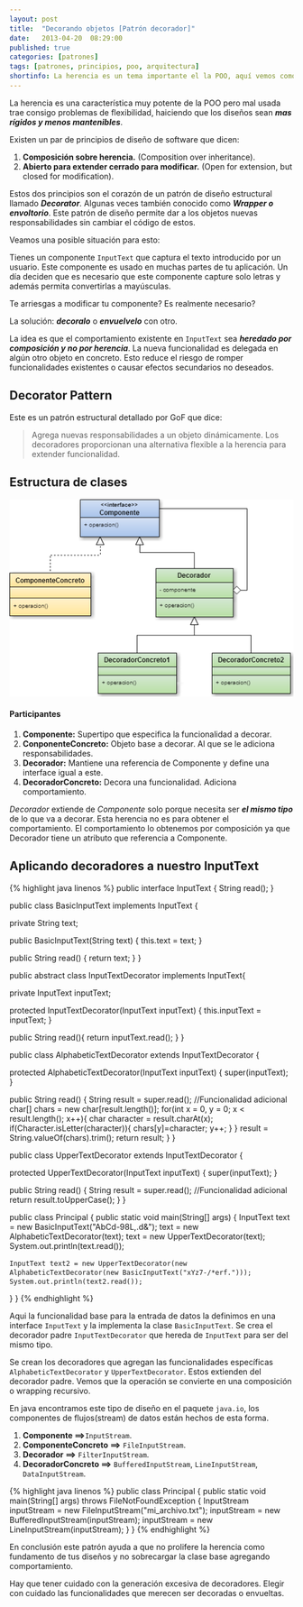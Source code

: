 ```yaml
---
layout: post
title:  "Decorando objetos [Patrón decorador]"
date:   2013-04-20  08:29:00
published: true
categories: [patrones]
tags: [patrones, principios, poo, arquitectura]
shortinfo: La herencia es un tema importante el la POO, aquí vemos como usarla con sabiduría para extender el software.
---
```


La herencia es una característica muy potente de la POO pero mal usada trae consigo problemas de flexibilidad, haiciendo 
que los diseños sean _**mas rígidos y menos mantenibles**_.

Existen un par de principios de diseño de software que dicen:

1.  **Composición sobre herencia.** (Composition over inheritance).
2.  **Abierto para extender cerrado para modificar.** (Open for extension, but closed for modification).

Estos dos principios son el corazón de un patrón de diseño estructural llamado **_Decorator_**. Algunas veces también 
conocido como _**Wrapper o envoltorio**_. Este patrón de diseño permite dar a los objetos nuevas responsabilidades sin 
cambiar el código de estos.

Veamos una posible situación para esto:

Tienes un componente `InputText` que captura el texto introducido por un usuario. Este componente es usado en muchas partes 
de tu aplicación. Un día deciden que es necesario que este componente capture solo letras y además permita convertirlas a mayúsculas.

Te arriesgas a modificar tu componente? Es realmente necesario?

La solución: **_decoralo_** o **_envuelvelo_** con otro.

La idea es que el comportamiento existente en `InputText` sea **_heredado por composición y no por herencia_**. La nueva 
funcionalidad es delegada en algún otro objeto en concreto. Esto reduce el riesgo de romper funcionalidades existentes o 
causar efectos secundarios no deseados.

## Decorator Pattern
Este es un patrón estructural detallado por GoF que dice:

> Agrega nuevas responsabilidades a un objeto dinámicamente. Los decoradores proporcionan una alternativa flexible a la 
herencia para extender funcionalidad.

## Estructura de clases

![Patron Decorador](/images/decorator-pattern.png)<br/>

#### Participantes

1. **Componente:** Supertipo que especifica la funcionalidad a decorar.
2. **ConponenteConcreto:** Objeto base a decorar. Al que se le adiciona responsabilidades.
3. **Decorador:** Mantiene una referencia de Componente y define una interface igual a este.
4. **DecoradorConcreto:** Decora una funcionalidad. Adiciona comportamiento.

_Decorador_ extiende de _Componente_ solo porque necesita ser **_el mismo tipo_** de lo que va a decorar. Esta herencia no 
es para obtener el comportamiento. El comportamiento lo obtenemos por composición ya que Decorador tiene un atributo que 
referencia a Componente.

## Aplicando decoradores a nuestro InputText

{% highlight java linenos %}
public interface InputText {
  String read();
}

public class BasicInputText implements InputText {

  private String text;

  public BasicInputText(String text) {
    this.text = text;
  }

  public String read() {
    return text;
  }
}

public abstract class InputTextDecorator implements InputText{

  private InputText inputText;

  protected InputTextDecorator(InputText inputText) {
    this.inputText = inputText;
  }

  public String read(){
    return inputText.read();
  }
}

public class AlphabeticTextDecorator extends InputTextDecorator {

  protected AlphabeticTextDecorator(InputText inputText) {
    super(inputText);
  }

  public String read() {
    String result = super.read();
    //Funcionalidad adicional
    char[] chars = new char[result.length()];
    for(int x = 0, y = 0; x < result.length(); x++){
      char character = result.charAt(x);
      if(Character.isLetter(character)){
        chars[y]=character;
        y++;
      }
    }
    result = String.valueOf(chars).trim();
    return result;
  }
}

public class UpperTextDecorator extends InputTextDecorator {

  protected UpperTextDecorator(InputText inputText) {
    super(inputText);
  }

  public String read() {
    String result = super.read();
    //Funcionalidad adicional
    return result.toUpperCase();
  }
}

public class Principal {
  public static void main(String[] args) {
    InputText text = new BasicInputText("AbCd-98L,.d&");
    text = new AlphabeticTextDecorator(text);
    text = new UpperTextDecorator(text);
    System.out.println(text.read());

    InputText text2 = new UpperTextDecorator(new AlphabeticTextDecorator(new BasicInputText("xYz7-/*erf.")));
    System.out.println(text2.read());
  }
}
{% endhighlight %}<br/>

Aqui la funcionalidad base para la entrada de datos la definimos en una interface `InputText` y la implementa la clase 
`BasicInputText`. Se crea el decorador padre `InputTextDecorator` que hereda de `InputText` para ser del mismo tipo. 

Se crean los decoradores que agregan las funcionalidades específicas `AlphabeticTextDecorator` y `UpperTextDecorator`. 
Estos extienden del decorador padre. Vemos que la operación se convierte en una composición o wrapping recursivo.

En java encontramos este tipo de diseño en el paquete `java.io`, los componentes de flujos(stream) de datos están hechos 
de esta forma.

1. **Componente ==&gt;**`InputStream`.
2. **ComponenteConcreto ==&gt;** `FileInputStream`.
3. **Decorador ==&gt;** `FilterInputStream`.
4. **DecoradorConcreto ==&gt;** `BufferedInputStream`, `LineInputStream`, `DataInputStream`.

{% highlight java linenos %}
public class Principal {
  public static void main(String[] args) throws FileNotFoundException {
    InputStream inputStream = new FileInputStream("mi_archivo.txt");
    inputStream = new BufferedInputStream(inputStream);
    inputStream = new LineInputStream(inputStream);
  }
}
{% endhighlight %}<br/>

En conclusión este patrón ayuda a que no prolifere la herencia como fundamento de tus diseños y no sobrecargar la clase 
base agregando comportamiento.

Hay que tener cuidado con la generación excesiva de decoradores. Elegir con cuidado las funcionalidades que merecen ser 
decoradas o envueltas.